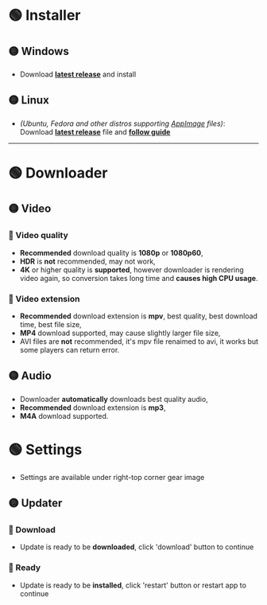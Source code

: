 # 🟢 Installer
## 🟡 Windows
- Download **[latest release](https://github.com/Bajojajo-xD/YTDownloader/releases/latest/download/YTdownloader-Web-Setup.exe)** and install

## 🟡 Linux
- *(Ubuntu, Fedora and other distros supporting [AppImage](https://appimage.org/) files)*: Download **[latest release](https://github.com/Bajojajo-xD/YTDownloader/releases/latest/download/YTDownloader.AppImage)** file and **[follow guide](https://fedoraproject.org/wiki/AppImage)**


<hr />

# 🟢 Downloader
## 🟡 Video
### 🔵 Video quality
- **Recommended** download quality is **1080p** or **1080p60**, 
- **HDR** is **not** recommended, may not work,
- **4K** or higher quality is **supported**, however downloader is rendering video again, so conversion takes long time and **causes high CPU usage**.
### 🔵 Video extension
- **Recommended** download extension is **mpv**, best quality, best download time, best file size,
- **MP4** download supported, may cause slightly larger file size,
- AVI files are **not** recommended, it's mpv file renaimed to avi, it works but some players can return error.

## 🟡 Audio
- Downloader **automatically** downloads best quality audio,
- **Recommended** download extension is **mp3**,
- **M4A** download supported.

# 🟢 Settings
- Settings are available under right-top corner gear image
## 🟡 Updater
### 🔵 Download
- Update is ready to be **downloaded**, click 'download' button to continue
### 🔵 Ready
- Update is ready to be **installed**, click 'restart' button or restart app to continue
